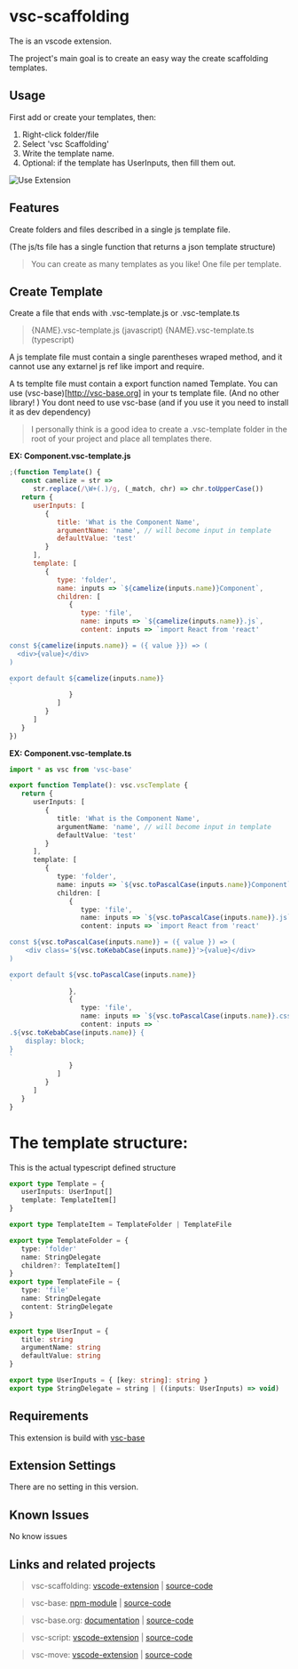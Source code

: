 # vsc-scaffolding

The is an vscode extension.

The project's main goal is to create an easy way the create scaffolding templates.

## Usage

First add or create your templates, then:

1. Right-click folder/file
2. Select 'vsc Scaffolding'
3. Write the template name.
4. Optional: if the template has UserInputs, then fill them out.

![Use Extension](images/vsc-scaffolding.gif)

## Features

Create folders and files described in a single js template file.

(The js/ts file has a single function that returns a json template structure)

> You can create as many templates as you like! One file per template.

## Create Template

Create a file that ends with .vsc-template.js or .vsc-template.ts

> {NAME}.vsc-template.js (javascript)
> {NAME}.vsc-template.ts (typescript)

A js template file must contain a single parentheses wraped method,
and it cannot use any extarnel js ref like import and require.

A ts templte file must contain a export function named Template.
You can use (vsc-base)[http://vsc-base.org] in your ts template file.
(And no other library! )
You dont need to use vsc-base (and if you use it you need to install it as dev dependency)

> I personally think is a good idea to create a .vsc-template folder in the root of your project and place all templates there.

**EX: Component.vsc-template.js**

```js
;(function Template() {
   const camelize = str =>
      str.replace(/\W+(.)/g, (_match, chr) => chr.toUpperCase())
   return {
      userInputs: [
         {
            title: 'What is the Component Name',
            argumentName: 'name', // will become input in template
            defaultValue: 'test'
         }
      ],
      template: [
         {
            type: 'folder',
            name: inputs => `${camelize(inputs.name)}Component`,
            children: [
               {
                  type: 'file',
                  name: inputs => `${camelize(inputs.name)}.js`,
                  content: inputs => `import React from 'react'

const ${camelize(inputs.name)} = ({ value }}) => (
  <div>{value}</div>
)

export default ${camelize(inputs.name)}
`
               }
            ]
         }
      ]
   }
})
```

**EX: Component.vsc-template.ts**

```ts
import * as vsc from 'vsc-base'

export function Template(): vsc.vscTemplate {
   return {
      userInputs: [
         {
            title: 'What is the Component Name',
            argumentName: 'name', // will become input in template
            defaultValue: 'test'
         }
      ],
      template: [
         {
            type: 'folder',
            name: inputs => `${vsc.toPascalCase(inputs.name)}Component`,
            children: [
               {
                  type: 'file',
                  name: inputs => `${vsc.toPascalCase(inputs.name)}.js`,
                  content: inputs => `import React from 'react'

const ${vsc.toPascalCase(inputs.name)} = ({ value }) => (
	<div class='${vsc.toKebabCase(inputs.name)}'>{value}</div>
)

export default ${vsc.toPascalCase(inputs.name)}
`
               },
               {
                  type: 'file',
                  name: inputs => `${vsc.toPascalCase(inputs.name)}.css`,
                  content: inputs => `
.${vsc.toKebabCase(inputs.name)} {
	display: block;
}
`
               }
            ]
         }
      ]
   }
}
```

# The template structure:

This is the actual typescript defined structure

```typescript
export type Template = {
   userInputs: UserInput[]
   template: TemplateItem[]
}

export type TemplateItem = TemplateFolder | TemplateFile

export type TemplateFolder = {
   type: 'folder'
   name: StringDelegate
   children?: TemplateItem[]
}
export type TemplateFile = {
   type: 'file'
   name: StringDelegate
   content: StringDelegate
}

export type UserInput = {
   title: string
   argumentName: string
   defaultValue: string
}

export type UserInputs = { [key: string]: string }
export type StringDelegate = string | ((inputs: UserInputs) => void)
```

## Requirements

This extension is build with [vsc-base](http://vsc-base.org)

## Extension Settings

There are no setting in this version.

## Known Issues

No know issues

## Links and related projects

> vsc-scaffolding: [vscode-extension](https://marketplace.visualstudio.com/items?itemName=alfnielsen.vsc-scafolding) | [source-code](https://github.com/alfnielsen/vsc-scaffolding)

> vsc-base: [npm-module](https://www.npmjs.com/package/vsc-base) | [source-code](https://github.com/alfnielsen/vsc-base)

> vsc-base.org: [documentation](http://vsc-base.org) | [source-code](https://github.com/alfnielsen/vsc-base.org)

> vsc-script: [vscode-extension](https://marketplace.visualstudio.com/items?itemName=alfnielsen.vsc-script) | [source-code](https://github.com/alfnielsen/vsc-script)

> vsc-move: [vscode-extension](https://marketplace.visualstudio.com/items?itemName=alfnielsen.vsc-move) | [source-code](https://github.com/alfnielsen/vsc-move)
